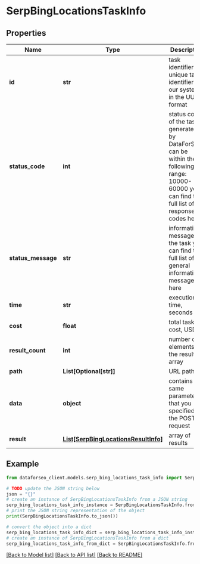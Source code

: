 # SerpBingLocationsTaskInfo


## Properties

Name | Type | Description | Notes
------------ | ------------- | ------------- | -------------
**id** | **str** | task identifier unique task identifier in our system in the UUID format | [optional] 
**status_code** | **int** | status code of the task generated by DataForSEO, can be within the following range: 10000-60000 you can find the full list of the response codes here | [optional] 
**status_message** | **str** | informational message of the task you can find the full list of general informational messages here | [optional] 
**time** | **str** | execution time, seconds | [optional] 
**cost** | **float** | total tasks cost, USD | [optional] 
**result_count** | **int** | number of elements in the result array | [optional] 
**path** | **List[Optional[str]]** | URL path | [optional] 
**data** | **object** | contains the same parameters that you specified in the POST request | [optional] 
**result** | [**List[SerpBingLocationsResultInfo]**](SerpBingLocationsResultInfo.md) | array of results | [optional] 

## Example

```python
from dataforseo_client.models.serp_bing_locations_task_info import SerpBingLocationsTaskInfo

# TODO update the JSON string below
json = "{}"
# create an instance of SerpBingLocationsTaskInfo from a JSON string
serp_bing_locations_task_info_instance = SerpBingLocationsTaskInfo.from_json(json)
# print the JSON string representation of the object
print(SerpBingLocationsTaskInfo.to_json())

# convert the object into a dict
serp_bing_locations_task_info_dict = serp_bing_locations_task_info_instance.to_dict()
# create an instance of SerpBingLocationsTaskInfo from a dict
serp_bing_locations_task_info_from_dict = SerpBingLocationsTaskInfo.from_dict(serp_bing_locations_task_info_dict)
```
[[Back to Model list]](../README.md#documentation-for-models) [[Back to API list]](../README.md#documentation-for-api-endpoints) [[Back to README]](../README.md)


